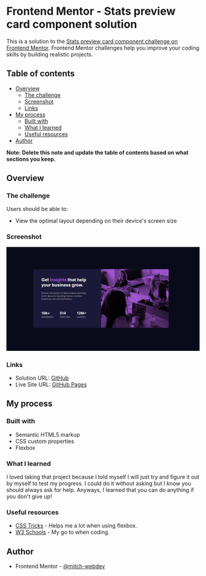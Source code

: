 # Frontend Mentor - Stats preview card component solution

This is a solution to the [Stats preview card component challenge on Frontend Mentor](https://www.frontendmentor.io/challenges/stats-preview-card-component-8JqbgoU62). Frontend Mentor challenges help you improve your coding skills by building realistic projects. 

## Table of contents

- [Overview](#overview)
  - [The challenge](#the-challenge)
  - [Screenshot](#screenshot)
  - [Links](#links)
- [My process](#my-process)
  - [Built with](#built-with)
  - [What I learned](#what-i-learned)
  - [Useful resources](#useful-resources)
- [Author](#author)

**Note: Delete this note and update the table of contents based on what sections you keep.**

## Overview

### The challenge

Users should be able to:

- View the optimal layout depending on their device's screen size

### Screenshot

![Screenshot of the finished project](./design/screenshot.png)

### Links

- Solution URL: [GitHub](https://github.com/mitch-webdev/stats-preview-card-component-main)
- Live Site URL: [GitHub Pages](https://mitch-webdev.github.io/stats-preview-card-component-main/)

## My process

### Built with

- Semantic HTML5 markup
- CSS custom properties
- Flexbox

### What I learned

I loved taking that project because I told myself I will just try and figure it out by myself to test my progress. I could do it without asking but I know you should always ask for help. Anyways, I learned that you can do anything if you don't give up!

### Useful resources

- [CSS Tricks](https://css-tricks.com/) - Helps me a lot when using flexbox.
- [W3 Schools](https://www.w3schools.com/) - My go to when coding.

## Author

- Frontend Mentor - [@mitch-webdev](https://www.frontendmentor.io/profile/mitch-webdev)

